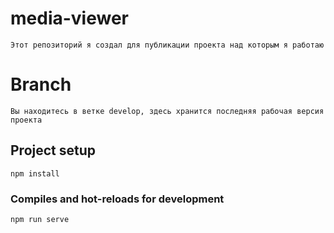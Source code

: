 # media-viewer
	
	Этот репозиторий я создал для публикации проекта над которым я работаю 

# Branch

	Вы находитесь в ветке develop, здесь хранится последняя рабочая версия проекта 
	
## Project setup
```
npm install
```

### Compiles and hot-reloads for development
```
npm run serve
```